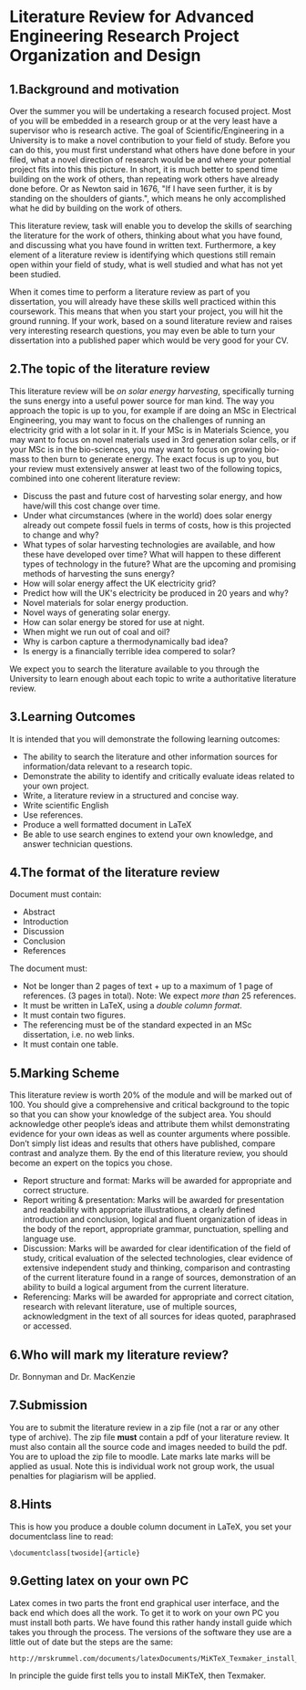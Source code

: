 Literature Review for Advanced Engineering Research Project Organization and Design
=========================

1.Background and motivation
----------------------------

Over the summer you will be undertaking a research focused project.  Most of you will be embedded in a research group or at the very least have a supervisor who is research active.  The goal of Scientific/Engineering in a University is to make a novel contribution to your field of study.  Before you can do this, you must first understand what others have done before in your filed, what a novel direction of research would be and where your potential project fits into this this picture.  In short, it is much better to spend time building on the work of others, than repeating work others have already done before.  Or as Newton said in 1676, "If I have seen further, it is by standing on the shoulders of giants.", which means he only accomplished what he did by building on the work of others.

This literature review, task will enable you to develop the skills of searching the literature for the work of others, thinking about what you have found, and discussing what you have found in written text.  Furthermore, a key element of a literature review is identifying which questions still remain open within your field of study, what is well studied and what has not yet been studied.

When it comes time to perform a literature review as part of you dissertation, you will already have these skills well practiced within this coursework.  This means that when you start your project, you will hit the ground running. If your work, based on a sound literature review and raises very interesting research questions, you may even be able to turn your dissertation into a published paper which would be very good for your CV.

2.The topic of the literature review
-------------------------------------

This literature review will be *on solar energy harvesting*, specifically turning the suns energy into a useful power source for man kind.  The way you approach the topic is up to you, for example if are doing an MSc in Electrical Engineering, you may want to focus on the challenges of running an electricity grid with a lot solar in it.  If your MSc is in Materials Science, you may want to focus on novel materials used in 3rd generation solar cells, or if your MSc is in the bio-sciences, you may want to focus on growing bio-mass to then burn to generate energy.  The exact focus is up to you, but your review must extensively answer at least two of the following topics, combined into one coherent literature review:

 - Discuss the past and future cost of harvesting solar energy, and how have/will this cost change over time.
 - Under what circumstances (where in the world) does solar energy already out compete fossil fuels in terms of costs, how is this projected to change and why?
 - What types of solar harvesting technologies are available, and how these have developed over time?  What will happen to these different types of technology in the future? What are the upcoming and promising methods of harvesting the suns energy?
 - How will solar energy affect the UK electricity grid?
 - Predict how will the UK's electricity be produced in 20 years and why?
 - Novel materials for solar energy production.
 - Novel ways of generating solar energy.
 - How can solar energy be stored for use at night.
 - When might we run out of coal and oil?
 - Why is carbon capture a thermodynamically bad idea?
 - Is energy is a financially terrible idea compered to solar?

We expect you to search the literature available to you through the University to learn enough about each topic to write a authoritative literature review.

3.Learning Outcomes
--------------------

It is intended that you will demonstrate the following learning outcomes:

 - The ability to search the literature and other information sources for information/data relevant to a research topic.
 - Demonstrate the ability to identify and critically evaluate ideas related to your own project.
 - Write, a literature review in a structured and concise way.
 - Write scientific English
 - Use references.
 - Produce a well formatted document in LaTeX
 - Be able to use search engines to extend your own knowledge, and answer technician questions.

4.The format of the literature review
--------------------------------------

Document must contain:

 - Abstract
 - Introduction
 - Discussion
 - Conclusion
 - References

The document must:
- Not be longer than 2 pages of text + up to a maximum of 1 page of references. (3 pages in total). Note: We expect *more than* 25 references.
- It must be written in LaTeX, using a *double column format*.
- It must contain two figures.
- The referencing must be of the standard expected in an MSc dissertation, i.e. no web links.
- It must contain one table.


5.Marking Scheme
----------------

This literature review is worth 20% of the module and will be marked out of 100.  You should give a comprehensive and critical background to the topic so that you can show your knowledge of the subject area.  You should acknowledge other people’s ideas and attribute them whilst demonstrating evidence for your own ideas as well as counter arguments where possible.  Don’t simply list ideas and results that others have published, compare contrast and analyze them.  By the end of this literature review, you should become an expert on the topics you chose.

 - Report structure and format: Marks will be awarded for appropriate and correct structure.
 - Report writing & presentation: Marks will be awarded for presentation and readability with appropriate illustrations, a clearly defined introduction and conclusion, logical and fluent organization of ideas in the body of the report, appropriate grammar, punctuation, spelling and language use.
 - Discussion: Marks will be awarded for clear identification of the field of study, critical evaluation of the selected technologies, clear evidence of extensive independent study and thinking, comparison and contrasting of the current literature found in a range of sources, demonstration of an ability to build a logical argument from the current literature.
 - Referencing: Marks will be awarded for appropriate and correct citation, research with relevant literature, use of multiple sources, acknowledgment in the text of all sources for ideas quoted, paraphrased or accessed.

6.Who will mark my literature review?
--------------------------------------

Dr. Bonnyman and Dr. MacKenzie

7.Submission
-------------

You are to submit the literature review in a zip file (not a rar or any other type of archive).  The zip file **must** contain a pdf of your literature review.  It must also contain all the source code and images needed to build the pdf.  You are to upload the zip file to moodle.  Late marks late marks will be applied as usual.  Note this is individual work not group work, the usual penalties for plagiarism will be applied.

8.Hints
--------

This is how you produce a double column document in LaTeX, you set your documentclass line to read:

~~~~
\documentclass[twoside]{article} 
~~~~


9.Getting latex on your own PC
-------------------------------
Latex comes in two parts the front end graphical user interface, and the back end which does all the work.   To get it to work on your own PC you must install both parts.  We have found this rather handy install guide which takes you through the process. The versions of the software they use are a little out of date but the steps are the same:

~~~~
http://mrskrummel.com/documents/latexDocuments/MiKTeX_Texmaker_install_guide.pdf
~~~~

In principle the guide first tells you to install MiKTeX, then Texmaker.

